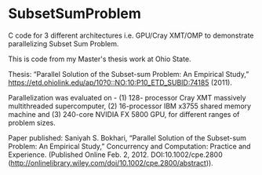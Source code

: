 # SubsetSumProblem
C code for 3 different architectures i.e. GPU/Cray XMT/OMP  to demonstrate parallelizing Subset Sum Problem.

This is code from my Master's thesis work at Ohio State.

Thesis: “Parallel Solution of the Subset-sum Problem: An Empirical Study,” 
https://etd.ohiolink.edu/ap/10?0::NO:10:P10_ETD_SUBID:74185 (2011). 

Parallelization was evaluated on -
(1) 128- processor Cray XMT massively multithreaded supercomputer,
(2) 16-processor IBM x3755 shared memory machine and 
(3) 240-core NVIDIA FX 5800 GPU, for different ranges of problem sizes.

Paper published: 
Saniyah S. Bokhari, “Parallel Solution of the Subset-sum Problem: An Empirical Study,” 
Concurrency and Computation: Practice and Experience. 
(Published Online Feb. 2, 2012. DOI:10.1002/cpe.2800 (http://onlinelibrary.wiley.com/doi/10.1002/cpe.2800/abstract)).
